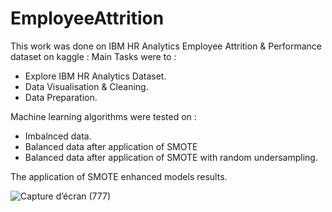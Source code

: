 # EmployeeAttrition


This work was done on IBM HR Analytics Employee Attrition & Performance dataset on kaggle :
Main Tasks were to : 
  - Explore IBM HR Analytics Dataset.
  - Data Visualisation & Cleaning.
  - Data Preparation.

Machine learning algorithms were tested on : 
  - Imbalnced data.
  - Balanced data after application of SMOTE
  - Balanced data after application of SMOTE with random undersampling.


The application of SMOTE enhanced models results.


![Capture d’écran (777)](https://github.com/maleekaT/EmployeeAttrition/assets/97406035/c9f40c33-914f-401a-840e-bcc96ed4f727)



